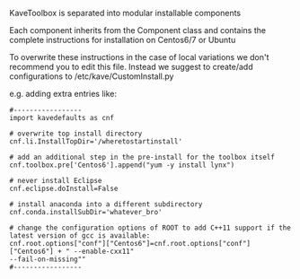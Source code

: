 KaveToolbox is separated into modular installable components

Each component inherits from the Component class and contains the
complete instructions for installation on Centos6/7 or Ubuntu

To overwrite these instructions in the case of local variations we don't recommend you to edit this file.
Instead we suggest to create/add configurations to /etc/kave/CustomInstall.py

e.g. adding extra entries like:

```
#-----------------
import kavedefaults as cnf

# overwrite top install directory
cnf.li.InstallTopDir='/wheretostartinstall'

# add an additional step in the pre-install for the toolbox itself
cnf.toolbox.pre['Centos6'].append("yum -y install lynx")

# never install Eclipse
cnf.eclipse.doInstall=False

# install anaconda into a different subdirectory
cnf.conda.installSubDir='whatever_bro'

# change the configuration options of ROOT to add C++11 support if the latest version of gcc is available:
cnf.root.options["conf"]["Centos6"]=cnf.root.options["conf"]["Centos6"] + " --enable-cxx11"
--fail-on-missing""
#-----------------
```